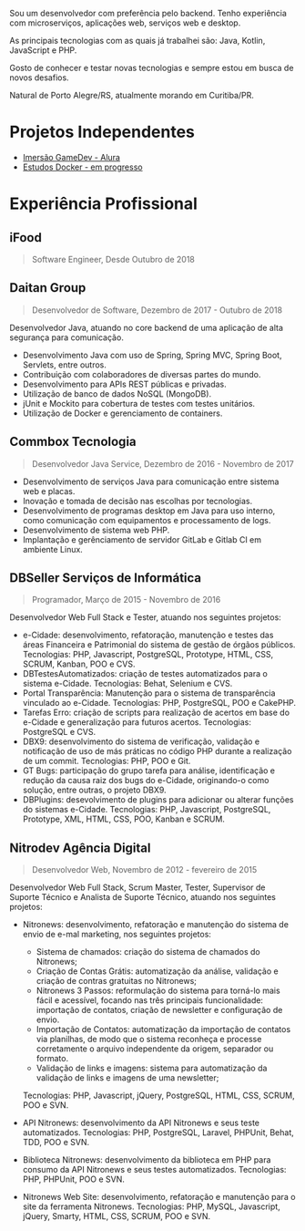 Sou um desenvolvedor com preferência pelo backend. Tenho experiência com microserviços, aplicações web, serviços web e desktop. 

As principais tecnologias com as quais já trabalhei são: Java, Kotlin, JavaScript e PHP. 

Gosto de conhecer e testar novas tecnologias e sempre estou em busca de novos desafios. 

Natural de Porto Alegre/RS, atualmente morando em Curitiba/PR.

# Projetos Independentes

* [Imersão GameDev - Alura](https://ricardosander.github.io/ImersaoGameDev/)
* [Estudos Docker - em progresso](https://ricardosander.github.io/Docker-para-Desenvolvedores-Java/)

# Experiência Profissional

## iFood
> Software Engineer, Desde Outubro de 2018

## Daitan Group
> Desenvolvedor de Software, Dezembro de 2017 - Outubro de 2018

Desenvolvedor Java, atuando no core backend de uma aplicação de alta segurança para comunicação.

* Desenvolvimento Java com uso de Spring, Spring MVC, Spring Boot, Servlets, entre outros.
* Contribuição com colaboradores de diversas partes do mundo.
* Desenvolvimento para APIs REST públicas e privadas.
* Utilização de banco de dados NoSQL (MongoDB).
* jUnit e Mockito para cobertura de testes com testes unitários.
* Utilização de Docker e gerenciamento de containers.

## Commbox Tecnologia
> Desenvolvedor Java Service, Dezembro de 2016 - Novembro de 2017

* Desenvolvimento de serviços Java para comunicação entre sistema web e placas.
* Inovação e tomada de decisão nas escolhas por tecnologias.
* Desenvolvimento de programas desktop em Java para uso interno, como comunicação com equipamentos e processamento de logs.
* Desenvolvimento de sistema web PHP.
* Implantação e gerênciamento de servidor GitLab e Gitlab CI em ambiente Linux.

## DBSeller Serviços de Informática
> Programador, Março de 2015 - Novembro de 2016

Desenvolvedor Web Full Stack e Tester, atuando nos seguintes projetos:

* e-Cidade: desenvolvimento, refatoração, manutenção e testes das áreas Financeira e Patrimonial do sistema de gestão de órgãos públicos. Tecnologias: PHP, Javascript, PostgreSQL, Prototype, HTML, CSS, SCRUM, Kanban, POO e CVS.
* DBTestesAutomatizados: criação de testes automatizados para o sistema e-Cidade. Tecnologias: Behat, Selenium e CVS.
* Portal Transparência: Manutenção para o sistema de transparência vinculado ao e-Cidade. Tecnologias: PHP, PostgreSQL, POO e CakePHP.
* Tarefas Erro: criação de scripts para realização de acertos em base do e-Cidade e generalização para futuros acertos. Tecnologias: PostgreSQL e CVS.
* DBX9: desenvolvimento do sistema de verificação, validação e notificação de uso de más práticas no código PHP durante a realização de um commit. Tecnologias: PHP, POO e Git.
* GT Bugs: participação do grupo tarefa para análise, identificação e redução da causa raiz dos bugs do e-Cidade, originando-o como solução, entre outras, o projeto DBX9.
* DBPlugins: desevolvimento de plugins para adicionar ou alterar funções do sistemas e-Cidade. Tecnologias: PHP, Javascript, PostgreSQL, Prototype, XML, HTML, CSS, POO, Kanban e SCRUM.

## Nitrodev Agência Digital
> Desenvolvedor Web, Novembro de 2012 - fevereiro de 2015

Desenvolvedor Web Full Stack, Scrum Master, Tester, Supervisor de Suporte Técnico e Analista de Suporte Técnico, atuando nos seguintes projetos:

- Nitronews: desenvolvimento, refatoração e manutenção do sistema de envio de e-mal marketing, nos seguintes projetos:
  - Sistema de chamados: criação do sistema de chamados do Nitronews;
  - Criação de Contas Grátis: automatização da análise, validação e criação de contras gratuitas no Nitronews;
  - Nitronews 3 Passos: reformulação do sistema para torná-lo mais fácil e acessível, focando nas três principais funcionalidade: importação de contatos, criação de newsletter e configuração de envio.
  - Importação de Contatos: automatização da importação de contatos via planilhas, de modo que o sistema reconheça e processe corretamente o arquivo independente da origem, separador ou formato.
  - Validação de links e imagens: sistema para automatização da validação de links e imagens de uma newsletter;
  
  Tecnologias: PHP, Javascript, jQuery, PostgreSQL, HTML, CSS, SCRUM, POO e SVN.
  
- API Nitronews: desenvolvimento da API Nitronews e seus teste automatizados. Tecnologias: PHP, PostgreSQL, Laravel, PHPUnit, Behat, TDD, POO e SVN.
- Biblioteca Nitronews: desenvolvimento da biblioteca em PHP para consumo da API Nitronews e seus testes automatizados. Tecnologias: PHP, PHPUnit, POO e SVN.
- Nitronews Web Site: desenvolvimento, refatoração e manutenção para o site da ferramenta Nitronews. Tecnologias: PHP, MySQL, Javascript, jQuery, Smarty, HTML, CSS, SCRUM, POO e SVN.
